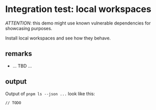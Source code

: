 # Integration test: local workspaces

*ATTENTION*: this demo might use known vulnerable dependencies for showcasing purposes.

Install local workspaces and see how they behave.
## remarks

* ... TBD ...

## output

Output of `pnpm ls --json ...` look like this:

```json5
// TODO
```
